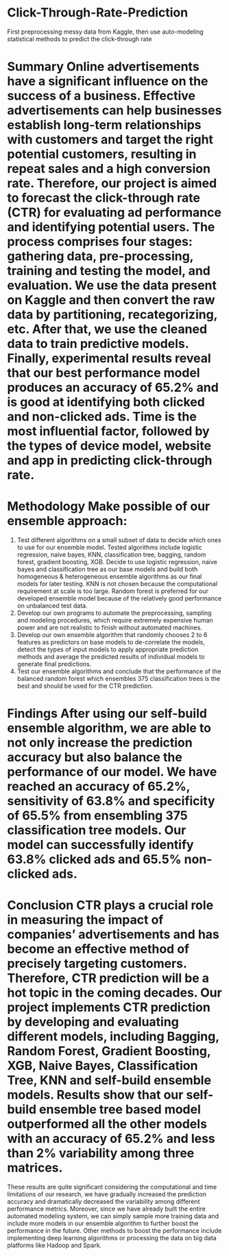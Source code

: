 # Click-Through-Rate-Prediction
First preprocessing messy data from Kaggle, then use auto-modeling statistical methods to predict the click-through rate 
# Summary Online advertisements have a significant influence on the success of a business. Effective advertisements can help businesses establish long-term relationships with customers and target the right potential customers, resulting in repeat sales and a high conversion rate. Therefore, our project is aimed to forecast the click-through rate (CTR) for evaluating ad performance and identifying potential users. The process comprises four stages: gathering data, pre-processing, training and testing the model, and evaluation. We use the data present on Kaggle and then convert the raw data by partitioning, recategorizing, etc. After that, we use the cleaned data to train predictive models. Finally, experimental results reveal that our best performance model produces an accuracy of 65.2% and is good at identifying both clicked and non-clicked ads. Time is the most influential factor, followed by the types of device model, website and app in predicting click-through rate.
# Methodology Make possible of our ensemble approach:
1.	Test different algorithms on a small subset of data to decide which ones to use for our ensemble model. Tested algorithms include logistic regression, naive bayes, KNN, classification tree, bagging, random forest, gradient boosting, XGB. Decide to use logistic regression, naive bayes and classification tree as our base models and build both homogeneous & heterogeneous ensemble algorithms as our final models for later testing. KNN is not chosen because the computational requirement at scale is too large. Random forest is preferred for our developed ensemble model because of the relatively good performance on unbalanced test data. 
2.	Develop our own programs to automate the preprocessing, sampling and modeling procedures, which require extremely expensive human power and are not realistic to finish without automated machines. 
3.	Develop our own ensemble algorithm that randomly chooses 2 to 6 features as predictors on base models to de-correlate the models, detect the types of input models to apply appropriate prediction methods and average the predicted results of individual models to generate final predictions.
4.	Test our ensemble algorithms and conclude that the performance of the balanced random forest which ensembles 375 classification trees is the best and should be used for the CTR prediction.
# Findings After using our self-build ensemble algorithm, we are able to not only increase the prediction accuracy but also balance the performance of our model. We have reached an accuracy of 65.2%, sensitivity of 63.8% and specificity of 65.5% from ensembling 375 classification tree models. Our model can successfully identify 63.8% clicked ads and 65.5% non-clicked ads.
# Conclusion CTR plays a crucial role in measuring the impact of companies’ advertisements and has become an effective method of precisely targeting customers. Therefore, CTR prediction will be a hot topic in the coming decades. Our project implements CTR prediction by developing and evaluating different models, including Bagging, Random Forest, Gradient Boosting, XGB, Naive Bayes, Classification Tree, KNN and self-build ensemble models. Results show that our self-build ensemble tree based model outperformed all the other models with an accuracy of 65.2% and less than 2% variability among three matrices. 
These results are quite significant considering the computational and time limitations of our research, we have gradually increased the prediction accuracy and dramatically decreased the variability among different performance metrics. Moreover, since we have already built the entire automated modeling system, we can simply sample more training data and include more models in our ensemble algorithm to further boost the performance in the future. Other methods to boost the performance include implementing deep learning algorithms or processing the data on big data platforms like Hadoop and Spark. 
